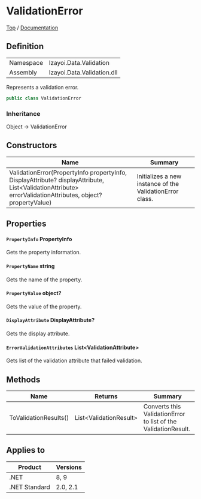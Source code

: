 # ValidationError

[Top](../../../README.md) / [Documentation](../../Documentation.md)

## Definition

|||
|--|--|
|Namespace|Izayoi.Data.Validation|
|Assembly|Izayoi.Data.Validation.dll|

Represents a validation error.

~~~csharp
public class ValidationError
~~~

### Inheritance
Object -> ValidationError

## Constructors

|Name|Summary|
|--|--|
|ValidationError(PropertyInfo propertyInfo, DisplayAttribute? displayAttribute, List\<ValidationAttribute> errorValidationAttributes, object? propertyValue)|Initializes a new instance of the ValidationError class.|

## Properties

#### `PropertyInfo` PropertyInfo

Gets the property information.

#### `PropertyName` string

Gets the name of the property.

#### `PropertyValue` object?

Gets the value of the property.

#### `DisplayAttribute` DisplayAttribute?

Gets the display attribute.

#### `ErrorValidationAttributes` List\<ValidationAttribute>

Gets list of the validation attribute that failed validation.

## Methods

|Name|Returns|Summary|
|--|--|--|
|ToValidationResults()|List\<ValidationResult>|Converts this ValidationError to list of the ValidationResult.|

## Applies to

|Product|Versions|
|--|--|
|.NET|8, 9|
|.NET Standard|2.0, 2.1|
